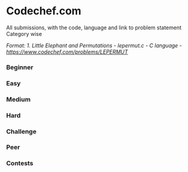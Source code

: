 # Codechef.com

All submissions, with the code, language and link to problem statement Category wise

_Format: 1. Little Elephant and Permutations - lepermut.c - C language - https://www.codechef.com/problems/LEPERMUT_

### Beginner

### Easy

### Medium

### Hard

### Challenge

### Peer

### Contests

